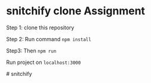 # snitchify clone Assignment

Step 1: clone this repository

Step 2: Run command `npm install`

Step3:  Then `npm run`

Run project on `localhost:3000`

#   s n i t c h i f y 
            
 
